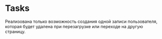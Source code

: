# Tasks

Реализована только возможность создания одной записи пользователя, которая будет удалена при перезагрузке или переходе на другую страницу.

